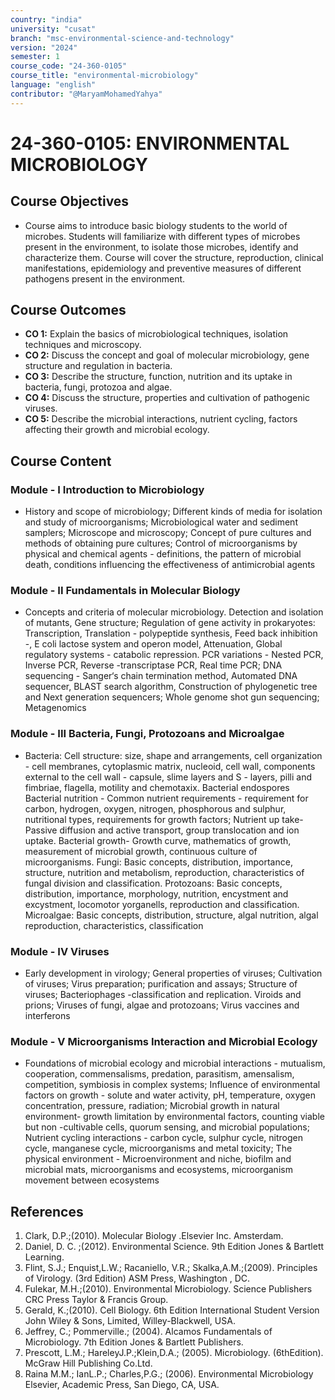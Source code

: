 ```yaml
---
country: "india"
university: "cusat"
branch: "msc-environmental-science-and-technology"
version: "2024"
semester: 1
course_code: "24-360-0105"
course_title: "environmental-microbiology"
language: "english"
contributor: "@MaryamMohamedYahya"
---
```


# 24-360-0105: ENVIRONMENTAL MICROBIOLOGY

## Course Objectives
* Course aims to introduce basic biology students to the world of microbes. Students will familiarize with different types of microbes present in the environment, to isolate those microbes, identify and characterize them. Course will cover the structure, reproduction, clinical manifestations, epidemiology and preventive measures of different pathogens present in the environment.


## Course Outcomes
* **CO 1:** Explain the basics of microbiological techniques, isolation techniques and microscopy.
* **CO 2:** Discuss the concept and goal of molecular microbiology, gene structure and regulation in bacteria.
* **CO 3:** Describe the structure, function, nutrition and its uptake in bacteria, fungi, protozoa and algae.
* **CO 4:** Discuss the structure, properties and cultivation of pathogenic viruses.
* **CO 5:** Describe the microbial interactions, nutrient cycling, factors affecting their growth and microbial ecology.


## Course Content

### Module - I Introduction to Microbiology
* History and scope of microbiology; Different kinds of media for isolation and study of microorganisms; Microbiological water and sediment samplers; Microscope and microscopy; Concept of pure cultures and methods of obtaining pure cultures; Control of microorganisms by physical and chemical agents - definitions, the pattern of microbial death, conditions influencing the effectiveness of antimicrobial agents


### Module - II Fundamentals in Molecular Biology
* Concepts and criteria of molecular microbiology. Detection and isolation of mutants, Gene structure; Regulation of gene activity in prokaryotes: Transcription, Translation - polypeptide synthesis, Feed back inhibition -, E coli lactose system and operon model, Attenuation, Global regulatory systems - catabolic repression. PCR variations - Nested PCR, Inverse PCR, Reverse -transcriptase PCR, Real time PCR; DNA sequencing - Sanger‘s chain termination method, Automated DNA sequencer, BLAST search algorithm, Construction of phylogenetic tree and Next generation sequencers; Whole genome shot gun sequencing; Metagenomics

### Module - III Bacteria, Fungi, Protozoans and Microalgae
* Bacteria: Cell structure: size, shape and arrangements, cell organization - cell membranes, cytoplasmic matrix, nucleoid, cell wall, components external to the cell wall - capsule, slime layers and S - layers, pilli and fimbriae, flagella, motility and chemotaxix. Bacterial endospores Bacterial nutrition - Common nutrient requirements - requirement for carbon, hydrogen, oxygen, nitrogen, phosphorous and sulphur, nutritional types, requirements for growth factors; Nutrient up take- Passive diffusion and active transport, group translocation and ion uptake. Bacterial growth- Growth curve, mathematics of growth, measurement of microbial growth, continuous culture of microorganisms. Fungi: Basic concepts, distribution, importance, structure, nutrition and metabolism, reproduction, characteristics of fungal division and classification. Protozoans: Basic concepts, distribution, importance, morphology, nutrition, encystment and excystment, locomotor yorganells, reproduction and classification. Microalgae: Basic concepts, distribution, structure, algal nutrition, algal reproduction, characteristics, classification

### Module - IV Viruses
* Early development in virology; General properties of viruses; Cultivation of viruses; Virus preparation; purification and assays; Structure of viruses; Bacteriophages -classification and replication. Viroids and prions; Viruses of fungi, algae and protozoans; Virus vaccines and interferons


### Module - V Microorganisms Interaction and Microbial Ecology
* Foundations of microbial ecology and microbial interactions - mutualism, cooperation, commensalisms, predation, parasitism, amensalism, competition, symbiosis in complex systems; Influence of environmental factors on growth - solute and water activity, pH, temperature, oxygen concentration, pressure, radiation; Microbial growth in natural environment- growth limitation by environmental factors, counting viable but non -cultivable cells, quorum sensing, and microbial populations; Nutrient cycling interactions - carbon cycle, sulphur cycle, nitrogen cycle, manganese cycle, microorganisms and metal toxicity; The physical environment - Microenvironment and niche, biofilm and microbial mats, microorganisms and ecosystems, microorganism movement between ecosystems

## References
1. Clark, D.P.;(2010). Molecular Biology .Elsevier Inc. Amsterdam.
2. Daniel, D. C. ;(2012). Environmental Science. 9th Edition Jones & Bartlett Learning.
3. Flint, S.J.; Enquist,L.W.; Racaniello, V.R.; Skalka,A.M.;(2009). Principles of Virology. (3rd Edition) ASM Press, Washington , DC.
4. Fulekar, M.H.;(2010). Environmental Microbiology. Science Publishers CRC Press Taylor & Francis Group.
5. Gerald, K.;(2010). Cell Biology. 6th Edition International Student Version John Wiley & Sons, Limited, Willey-Blackwell, USA.
6. Jeffrey, C.; Pommerville.; (2004). Alcamos Fundamentals of Microbiology. 7th Edition Jones & Bartlett Publishers.
7. Prescott, L.M.; HareleyJ.P.;Klein,D.A.; (2005). Microbiology. (6thEdition). McGraw Hill Publishing Co.Ltd.
8. Raina M.M.; IanL.P.; Charles,P.G.; (2006). Environmental Microbiology Elsevier, Academic Press, San Diego, CA, USA.